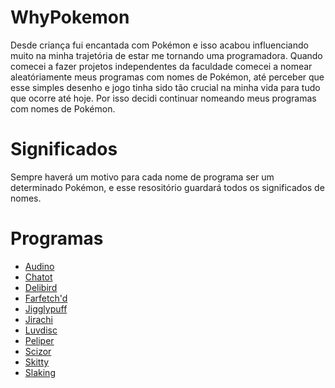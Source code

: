 # WhyPokemon
Desde criança fui encantada com Pokémon e isso acabou influenciando muito na minha trajetória de estar me tornando uma programadora. Quando comecei a fazer projetos independentes da faculdade comecei a nomear aleatóriamente meus programas com nomes de Pokémon, até perceber que esse simples desenho e jogo tinha sido tão crucial na minha vida para tudo que ocorre até hoje. Por isso decidi continuar nomeando meus programas com nomes de Pokémon.

# Significados
Sempre haverá um motivo para cada nome de programa ser um determinado Pokémon, e esse resositório guardará todos os significados de nomes.

# Programas
- [Audino](https://github.com/DiabolicWitch/WhyPokemon/blob/main/Audino.txt)
- [Chatot](https://github.com/DiabolicWitch/WhyPokemon/blob/main/Chatot.txt)
- [Delibird](https://github.com/DiabolicWitch/WhyPokemon/blob/main/Delibird.txt)
- [Farfetch'd](https://github.com/DiabolicWitch/WhyPokemon/blob/main/Farfetch'd.txt)
- [Jigglypuff](https://github.com/DiabolicWitch/WhyPokemon/blob/main/Jigglypuff.txt)
- [Jirachi](https://github.com/DiabolicWitch/WhyPokemon/blob/main/Jirachi.txt)
- [Luvdisc](https://github.com/DiabolicWitch/WhyPokemon/blob/main/Luvdisc.txt)
- [Peliper](https://github.com/DiabolicWitch/WhyPokemon/blob/main/Peliper.txt)
- [Scizor](https://github.com/DiabolicWitch/WhyPokemon/blob/main/Scizor.txt)
- [Skitty](https://github.com/DiabolicWitch/WhyPokemon/blob/main/Skitty.txt)
- [Slaking](https://github.com/DiabolicWitch/WhyPokemon/blob/main/Slaking.txt)


